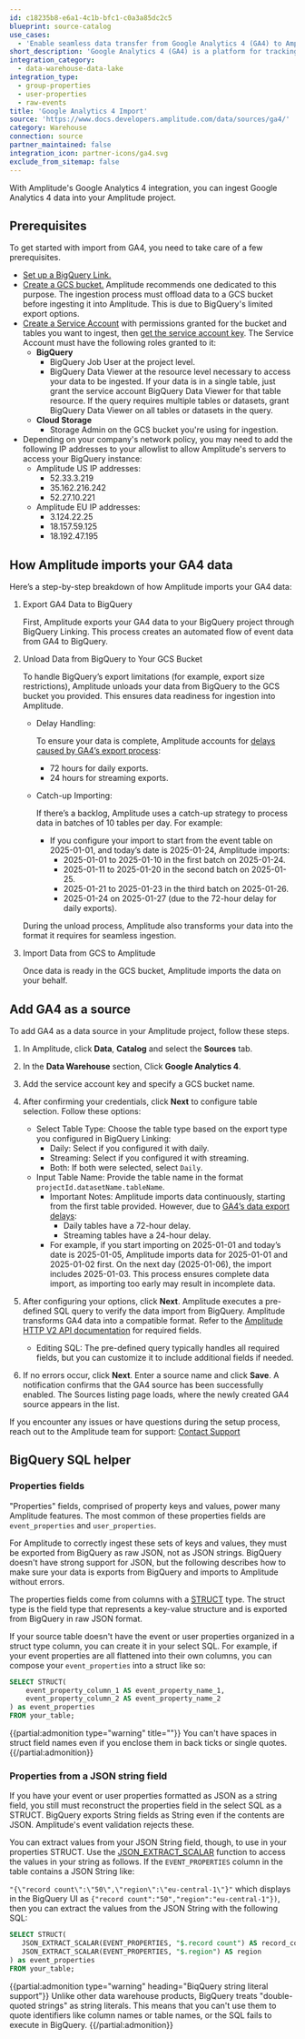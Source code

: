 ```yaml
---
id: c18235b8-e6a1-4c1b-bfc1-c0a3a85dc2c5
blueprint: source-catalog
use_cases:
  - 'Enable seamless data transfer from Google Analytics 4 (GA4) to Amplitude by leveraging GA4’s BigQuery link, utilizing advanced analytics to enhance event tracking and user behavior insights in Amplitude.'
short_description: 'Google Analytics 4 (GA4) is a platform for tracking user behavior across websites and apps with event-based data and advanced insights.'
integration_category:
  - data-warehouse-data-lake
integration_type:
  - group-properties
  - user-properties
  - raw-events
title: 'Google Analytics 4 Import'
source: 'https://www.docs.developers.amplitude.com/data/sources/ga4/'
category: Warehouse
connection: source
partner_maintained: false
integration_icon: partner-icons/ga4.svg
exclude_from_sitemap: false
---
```

With Amplitude's Google Analytics 4 integration, you can ingest Google Analytics 4 data into your Amplitude project.

## Prerequisites

To get started with import from GA4, you need to take care of a few prerequisites.

* [Set up a BigQuery Link.](https://support.google.com/analytics/answer/9823238?hl=en)
* [Create a GCS bucket.](https://cloud.google.com/storage/docs/creating-buckets) Amplitude recommends one dedicated to this purpose. The ingestion process must offload data to a GCS bucket before ingesting it into Amplitude. This is due to BigQuery's limited export options.
* [Create a Service Account](https://cloud.google.com/iam/docs/service-accounts-create#console) with permissions granted for the bucket and tables you want to ingest, then [get the service account key](https://cloud.google.com/iam/docs/keys-create-delete). The Service Account must have the following roles granted to it:
  * **BigQuery**
    * BigQuery Job User at the project level.
    * BigQuery Data Viewer at the resource level necessary to access your data to be ingested. If your data is in a single table, just grant the service account BigQuery Data Viewer for that table resource. If the query requires multiple tables or datasets, grant BigQuery Data Viewer on all tables or datasets in the query.
  * **Cloud Storage**
    * Storage Admin on the GCS bucket you're using for ingestion.
* Depending on your company's network policy, you may need to add the following IP addresses to your allowlist to allow Amplitude's servers to access your BigQuery instance:
  * Amplitude US IP addresses:
    * 52.33.3.219
    * 35.162.216.242
    * 52.27.10.221
  * Amplitude EU IP addresses:
    * 3.124.22.25
    * 18.157.59.125
    * 18.192.47.195

## How Amplitude imports your GA4 data

Here’s a step-by-step breakdown of how Amplitude imports your GA4 data:

1. Export GA4 Data to BigQuery

    First, Amplitude exports your GA4 data to your BigQuery project through BigQuery Linking. This process creates an automated flow of event data from GA4 to BigQuery.

2. Unload Data from BigQuery to Your GCS Bucket

    To handle BigQuery’s export limitations (for example, export size restrictions), Amplitude unloads your data from BigQuery to the GCS bucket you provided. This ensures data readiness for ingestion into Amplitude.

    * Delay Handling:

      To ensure your data is complete, Amplitude accounts for [delays caused by GA4’s export process](https://support.google.com/analytics/answer/9358801?hl=en):
      * 72 hours for daily exports.
      * 24 hours for streaming exports.

    * Catch-up Importing:

        If there’s a backlog, Amplitude uses a catch-up strategy to process data in batches of 10 tables per day. For example:

        * If you configure your import to start from the event table on 2025-01-01, and today’s date is 2025-01-24, Amplitude imports:
          * 2025-01-01 to 2025-01-10 in the first batch on 2025-01-24.
          * 2025-01-11 to 2025-01-20 in the second batch on 2025-01-25.
          * 2025-01-21 to 2025-01-23 in the third batch on 2025-01-26.
          * 2025-01-24 on 2025-01-27 (due to the 72-hour delay for daily exports).

    During the unload process, Amplitude also transforms your data into the format it requires for seamless ingestion.

3. Import Data from GCS to Amplitude

    Once data is ready in the GCS bucket, Amplitude imports the data on your behalf.

## Add GA4 as a source

To add GA4 as a data source in your Amplitude project, follow these steps.

1. In Amplitude, click **Data**, **Catalog** and select the **Sources** tab.

2. In the **Data Warehouse** section, Click **Google Analytics 4**.

3. Add the service account key and specify a GCS bucket name.

4. After confirming your credentials, click **Next** to configure table selection. Follow these options:
    * Select Table Type: Choose the table type based on the export type you configured in BigQuery Linking:
      * Daily: Select if you configured it with daily.
      * Streaming: Select if you configured it with streaming.
      * Both: If both were selected, select `Daily`.
    * Input Table Name: Provide the table name in the format `projectId.datasetName.tableName`.
      * Important Notes: Amplitude imports data continuously, starting from the first table provided. However, due to [GA4’s data export delays](https://support.google.com/analytics/answer/9358801?hl=en):
        * Daily tables have a 72-hour delay.
        * Streaming tables have a 24-hour delay.
      * For example, if you start importing on 2025-01-01 and today’s date is 2025-01-05, Amplitude  imports data for 2025-01-01 and 2025-01-02 first. On the next day (2025-01-06), the import includes 2025-01-03. This process ensures complete data import, as importing too early may result in incomplete data.
  
5. After configuring your options, click **Next**. Amplitude executes a pre-defined SQL query to verify the data import from BigQuery. Amplitude transforms GA4 data into a compatible format. Refer to the [Amplitude HTTP V2 API documentation](/docs/apis/analytics/http-v2#event-array-keys) for required fields.

    * Editing SQL:  The pre-defined query typically handles all required fields, but you can customize it to include additional fields if needed.

6. If no errors occur, click **Next**. Enter a source name and click **Save**. A notification confirms that the GA4 source has been successfully enabled. The Sources listing page loads, where the newly created GA4 source appears in the list.

If you encounter any issues or have questions during the setup process, reach out to the Amplitude team for support: [Contact Support](https://gethelp.amplitude.com/hc/en-us/requests/new)

## BigQuery SQL helper

### Properties fields

"Properties" fields, comprised of property keys and values, power many Amplitude features. The most common of these properties fields are `event_properties` and `user_properties`.

For Amplitude to correctly ingest these sets of keys and values, they must be exported from BigQuery as raw JSON, not as JSON strings. BigQuery doesn't have strong support for JSON, but the following describes how to make sure your data is exports from BigQuery and imports to Amplitude without errors.

The properties fields come from columns with a [STRUCT](https://cloud.google.com/bigquery/docs/reference/standard-sql/data-types#struct_type) type. The struct type is the field type that represents a key-value structure and is exported from BigQuery in raw JSON format.

If your source table doesn't have the event or user properties organized in a struct type column, you can create it in your select SQL. For example, if your event properties are all flattened into their own columns, you can compose your `event_properties` into a struct like so:

```sql
SELECT STRUCT(
    event_property_column_1 AS event_property_name_1,
    event_property_column_2 AS event_property_name_2
) as event_properties
FROM your_table;
```

{{partial:admonition type="warning" title=""}}
You can't have spaces in struct field names even if you enclose them in back ticks or single quotes.
{{/partial:admonition}}

### Properties from a JSON string field

If you have your event or user properties formatted as JSON as a string field, you still must reconstruct the properties field in the select SQL as a STRUCT. BigQuery exports String fields as String even if the contents are JSON. Amplitude's event validation rejects these.

You can extract values from your JSON String field, though, to use in your properties STRUCT. Use the [JSON_EXTRACT_SCALAR](https://cloud.google.com/bigquery/docs/reference/standard-sql/json_functions#json_extract_scalar) function to access the values in your string as follows. If the `EVENT_PROPERTIES` column in the table contains a JSON String like:

`"{\"record count\":\"50\",\"region\":\"eu-central-1\"}"` which displays in the BigQuery UI as `{"record count":"50","region":"eu-central-1"})`, then you can extract the values from the JSON String with the following SQL:

```sql
SELECT STRUCT(
   JSON_EXTRACT_SCALAR(EVENT_PROPERTIES, "$.record count") AS record_count,
   JSON_EXTRACT_SCALAR(EVENT_PROPERTIES, "$.region") AS region
) as event_properties
FROM your_table;
```

{{partial:admonition type="warning" heading="BiqQuery string literal support"}}
Unlike other data warehouse products, BigQuery treats "double-quoted strings" as string literals. This means that you can't use them to quote identifiers like column names or table names, or the SQL fails to execute in BigQuery.
{{/partial:admonition}}

